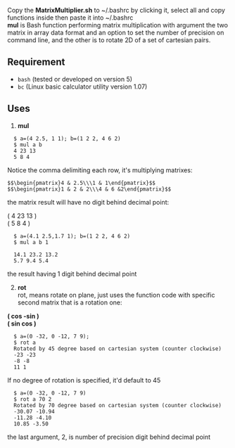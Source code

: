 Copy the **MatrixMultiplier.sh** to ~/.bashrc by clicking it, select all and copy functions inside then paste it into ~/.bashrc   
**mul** is Bash function performing matrix multiplication with argument the two matrix in array data format and an option to set the number of precision on command line, and the other is to rotate 2D of a set of cartesian pairs.  

## Requirement  
  - `bash` (tested or developed on version 5)  
  - `bc` (Linux basic calculator utility version 1.07)   

## Uses
1. **mul**

```
  $ a=(4 2.5, 1 1); b=(1 2 2, 4 6 2)   
  $ mul a b   
  4 23 13   
  5 8 4
 ```   

Notice the comma delimiting each row, it's multiplying matrixes:   
```
$$\begin{pmatrix}4 & 2.5\\\1 & 1\end{pmatrix}$$
$$\begin{pmatrix}1 & 2 & 2\\\4 & 6 &2\end{pmatrix}$$
```

the matrix result will have no digit behind decimal point:   

( 4 23 13 )   
( 5  8   4  )  

```
  $ a=(4.1 2.5,1.7 1); b=(1 2 2, 4 6 2)
  $ mul a b 1

  14.1 23.2 13.2   
  5.7 9.4 5.4
```

the result having 1 digit behind decimal point   

2. **rot**   
rot, means rotate on plane, just uses the function code with specific second matrix that is a rotation one:  

**( cos -sin )   
( sin  cos )**

```
  $ a=(0 -32, 0 -12, 7 9);   
  $ rot a  
  Rotated by 45 degree based on cartesian system (counter clockwise)  
  -23 -23  
  -8 -8  
  11 1
```  

If no degree of rotation is specified, it'd default to 45   

```
  $ a=(0 -32, 0 -12, 7 9)   
  $ rot a 70 2   
  Rotated by 70 degree based on cartesian system (counter clockwise)   
  -30.07 -10.94  
  -11.28 -4.10  
  10.85 -3.50
```

the last argument, 2, is number of precision digit behind decimal point 
